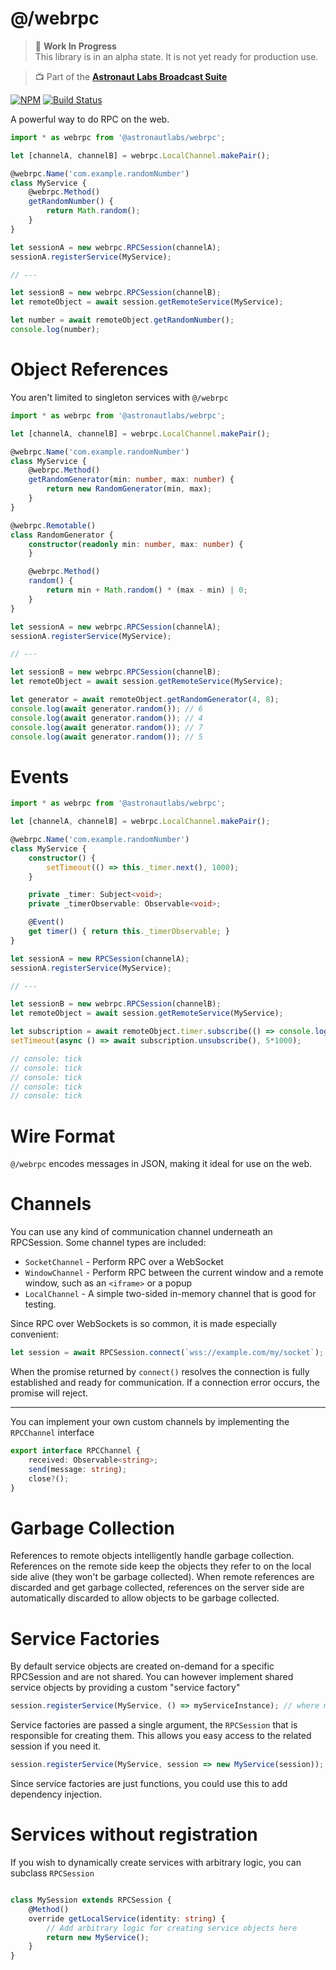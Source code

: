 # @/webrpc

> 🚧 **Work In Progress**  
> This library is in an alpha state. It is not yet ready for production use.

> 📺 Part of the [**Astronaut Labs Broadcast Suite**](https://github.com/astronautlabs/broadcast)

[![NPM](https://img.shields.io/npm/v/@astronautlabs/webrpc.svg)](https://www.npmjs.com/package/@astronautlabs/webrpc) [![Build Status](https://circleci.com/gh/astronautlabs/webrpc/tree/main.svg?style=shield)](https://circleci.com/gh/astronautlabs/webrpc)

A powerful way to do RPC on the web.

```ts
import * as webrpc from '@astronautlabs/webrpc';

let [channelA, channelB] = webrpc.LocalChannel.makePair();

@webrpc.Name('com.example.randomNumber')
class MyService {
    @webrpc.Method()
    getRandomNumber() {
        return Math.random();
    }
}

let sessionA = new webrpc.RPCSession(channelA);
sessionA.registerService(MyService);

// ---

let sessionB = new webrpc.RPCSession(channelB);
let remoteObject = await session.getRemoteService(MyService);

let number = await remoteObject.getRandomNumber();
console.log(number);
```

# Object References

You aren't limited to singleton services with `@/webrpc`

```typescript
import * as webrpc from '@astronautlabs/webrpc';

let [channelA, channelB] = webrpc.LocalChannel.makePair();

@webrpc.Name('com.example.randomNumber')
class MyService {
    @webrpc.Method()
    getRandomGenerator(min: number, max: number) {
        return new RandomGenerator(min, max);
    }
}

@webrpc.Remotable()
class RandomGenerator {
    constructor(readonly min: number, max: number) {
    }

    @webrpc.Method()
    random() {
        return min + Math.random() * (max - min) | 0;
    }
}

let sessionA = new webrpc.RPCSession(channelA);
sessionA.registerService(MyService);

// ---

let sessionB = new webrpc.RPCSession(channelB);
let remoteObject = await session.getRemoteService(MyService);

let generator = await remoteObject.getRandomGenerator(4, 8);
console.log(await generator.random()); // 6
console.log(await generator.random()); // 4
console.log(await generator.random()); // 7
console.log(await generator.random()); // 5
```

# Events

```typescript
import * as webrpc from '@astronautlabs/webrpc';

let [channelA, channelB] = webrpc.LocalChannel.makePair();

@webrpc.Name('com.example.randomNumber')
class MyService {
    constructor() {
        setTimeout(() => this._timer.next(), 1000);
    }

    private _timer: Subject<void>;
    private _timerObservable: Observable<void>;

    @Event()
    get timer() { return this._timerObservable; }
}

let sessionA = new RPCSession(channelA);
sessionA.registerService(MyService);

// ---

let sessionB = new webrpc.RPCSession(channelB);
let remoteObject = await session.getRemoteService(MyService);

let subscription = await remoteObject.timer.subscribe(() => console.log(`tick`));
setTimeout(async () => await subscription.unsubscribe(), 5*1000);

// console: tick
// console: tick
// console: tick
// console: tick
// console: tick
```

# Wire Format

`@/webrpc` encodes messages in JSON, making it ideal for use on the web. 

# Channels

You can use any kind of communication channel underneath an RPCSession. Some channel types are included:

* `SocketChannel` - Perform RPC over a WebSocket
* `WindowChannel` - Perform RPC between the current window and a remote window, such as an `<iframe>` or a popup
* `LocalChannel` - A simple two-sided in-memory channel that is good for testing.

Since RPC over WebSockets is so common, it is made especially convenient:

```typescript
let session = await RPCSession.connect(`wss://example.com/my/socket`);
```

When the promise returned by `connect()` resolves the connection is fully established and ready for communication. If a connection error occurs, the promise will reject.

---

You can implement your own custom channels by implementing the `RPCChannel` interface

```typescript
export interface RPCChannel {
    received: Observable<string>;
    send(message: string);
    close?();
}
```

# Garbage Collection

References to remote objects intelligently handle garbage collection. References on the remote side keep the objects they refer to on the local side alive (they won't be garbage collected). When remote references are discarded and get garbage collected, references on the server side are automatically discarded to allow objects to be garbage collected.

# Service Factories

By default service objects are created on-demand for a specific RPCSession and are not shared. You can however implement shared service objects by providing a custom "service factory"

```typescript
session.registerService(MyService, () => myServiceInstance); // where myServiceInstance is not specific to this session
```

Service factories are passed a single argument, the `RPCSession` that is responsible for creating them. This allows you easy access to the related session if you need it.

```typescript
session.registerService(MyService, session => new MyService(session));
```

Since service factories are just functions, you could use this to add dependency injection.

# Services without registration

If you wish to dynamically create services with arbitrary logic, you can subclass `RPCSession`

```typescript

class MySession extends RPCSession {
    @Method()
    override getLocalService(identity: string) {
        // Add arbitrary logic for creating service objects here
        return new MyService();
    }
}
```